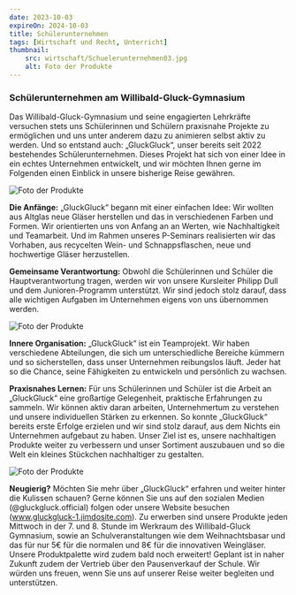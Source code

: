 ```yaml
---
date: 2023-10-03
expireOn: 2024-10-03
title: Schülerunternehmen
tags: [Wirtschaft und Recht, Unterricht]
thumbnail:
    src: wirtschaft/Schuelerunternehmen03.jpg
    alt: Foto der Produkte
---
```


### Schülerunternehmen am Willibald-Gluck-Gymnasium

Das Willibald-Gluck-Gymnasium und seine engagierten Lehrkräfte versuchen stets uns Schülerinnen und Schülern praxisnahe Projekte zu ermöglichen und uns unter anderem dazu zu animieren selbst aktiv zu werden. Und so entstand auch: „GluckGluck“, unser bereits seit 2022 bestehendes Schülerunternehmen. Dieses Projekt hat sich von einer Idee in ein echtes Unternehmen entwickelt, und wir möchten Ihnen gerne im Folgenden einen Einblick in unsere bisherige Reise gewähren.

![Foto der Produkte](images/wirtschaft/Schuelerunternehmen01.jpg)

**Die Anfänge:**
„GluckGluck“ begann mit einer einfachen Idee: Wir wollten aus Altglas neue Gläser herstellen und das in verschiedenen Farben und Formen. Wir orientierten uns von Anfang an an Werten, wie Nachhaltigkeit und Teamarbeit. Und im Rahmen unseres P-Seminars realisierten wir das Vorhaben, aus recycelten Wein- und Schnappsflaschen, neue und hochwertige Gläser herzustellen.

**Gemeinsame Verantwortung:**
Obwohl die Schülerinnen und Schüler die Hauptverantwortung tragen, werden wir von unsere Kursleiter Philipp Dull und dem Junioren-Programm unterstützt. Wir sind jedoch stolz darauf, dass alle wichtigen Aufgaben im Unternehmen eigens von uns übernommen werden.

![Foto der Produkte](images/wirtschaft/Schuelerunternehmen02.jpg)

**Innere Organisation:**
„GluckGluck“ ist ein Teamprojekt. Wir haben verschiedene Abteilungen, die sich um unterschiedliche Bereiche kümmern und so sicherstellen, dass unser Unternehmen reibungslos läuft. Jeder hat so die Chance, seine Fähigkeiten zu entwickeln und persönlich zu wachsen.

**Praxisnahes Lernen:**
Für uns Schülerinnen und Schüler ist die Arbeit an „GluckGluck“ eine großartige Gelegenheit, praktische Erfahrungen zu sammeln. Wir können aktiv daran arbeiten, Unternehmertum zu verstehen und unsere individuellen Stärken zu erkennen.
So konnte „GluckGluck“ bereits erste Erfolge erzielen und wir sind stolz darauf, aus dem Nichts ein Unternehmen aufgebaut zu haben. Unser Ziel ist es, unsere nachhaltigen Produkte weiter zu verbessern und unser Sortiment auszubauen und so die Welt ein kleines Stückchen nachhaltiger zu gestalten.

![Foto der Produkte](images/wirtschaft/Schuelerunternehmen03.jpg)

**Neugierig?**
Möchten Sie mehr über „GluckGluck“ erfahren und weiter hinter die Kulissen schauen? Gerne können Sie uns auf den sozialen Medien (@gluckgluck.official) folgen oder unsere Website besuchen (www.gluckgluck-1.jimdosite.com).
Zu erwerben sind unsere Produkte jeden Mittwoch in der 7. und 8. Stunde im Werkraum des Willibald-Gluck Gymnasium, sowie an Schulveranstaltungen wie dem Weihnachtsbasar und das für nur 5€ für die normalen und 8€ für die innovativen Weingläser. Unsere Produktpalette wird zudem bald noch erweitert!
Geplant ist in naher Zukunft zudem der Vertrieb über den Pausenverkauf der Schule.
Wir würden uns freuen, wenn Sie uns auf unserer Reise weiter begleiten und unterstützen.